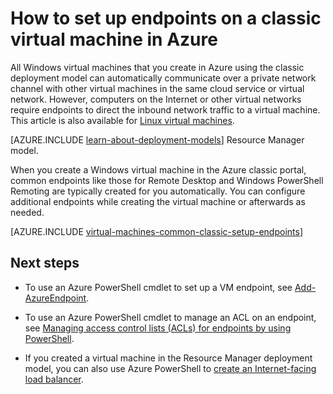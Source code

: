 <properties
	pageTitle="Set up endpoints on a classic Windows VM | Microsoft Azure"
	description="Learn to set up endpoints in the Azure classic portal to allow communication with a Windows virtual machine in Azure."
	services="virtual-machines-windows"
	documentationCenter=""
	authors="cynthn"
	manager="timlt"
	editor=""
	tags="azure-service-management"/>

<tags
	ms.service="virtual-machines-windows"
	ms.workload="infrastructure-services"
	ms.tgt_pltfrm="vm-windows"
	ms.devlang="na"
	ms.topic="article"
	ms.date="01/06/2016"
	ms.author="cynthn"/>

# How to set up endpoints on a classic virtual machine in Azure


All Windows virtual machines that you create in Azure using the classic deployment model can automatically communicate over a private network channel with other virtual machines in the same cloud service or virtual network. However, computers on the Internet or other virtual networks require endpoints to direct the inbound network traffic to a virtual machine. This article is also available for [Linux virtual machines](virtual-machines-linux-classic-setup-endpoints.md).

[AZURE.INCLUDE [learn-about-deployment-models](../../includes/learn-about-deployment-models-classic-include.md)] Resource Manager model. 

When you create a Windows virtual machine in the Azure classic portal, common endpoints like those for Remote Desktop and Windows PowerShell Remoting are typically created for you automatically. You can configure additional endpoints while creating the virtual machine or afterwards as needed.



[AZURE.INCLUDE [virtual-machines-common-classic-setup-endpoints](../../includes/virtual-machines-common-classic-setup-endpoints.md)]

## Next steps

* To use an Azure PowerShell cmdlet to set up a VM endpoint, see [Add-AzureEndpoint](https://msdn.microsoft.com/library/azure/dn495300.aspx).

* To use an Azure PowerShell cmdlet to manage an ACL on an endpoint, see [Managing access control lists (ACLs) for endpoints by using PowerShell](../virtual-network/virtual-networks-acl-powershell.md).

* If you created a virtual machine in the Resource Manager deployment model, you can also use Azure PowerShell to [create an Internet-facing load balancer](../load-balancer/load-balancer-get-started-internet-arm-ps.md).
